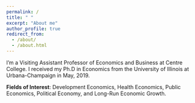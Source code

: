 ```yaml
---
permalink: /
title: " "
excerpt: "About me"
author_profile: true
redirect_from: 
  - /about/
  - /about.html
---
```


I’m a Visiting Assistant Professor of Economics and Business at Centre College. I received my Ph.D in Economics from the University of Illinois at Urbana-Champaign in May, 2019.

**Fields of Interest**: Development Economics, Health Economics, Public Economics, Political Economy, and Long-Run Economic Growth.